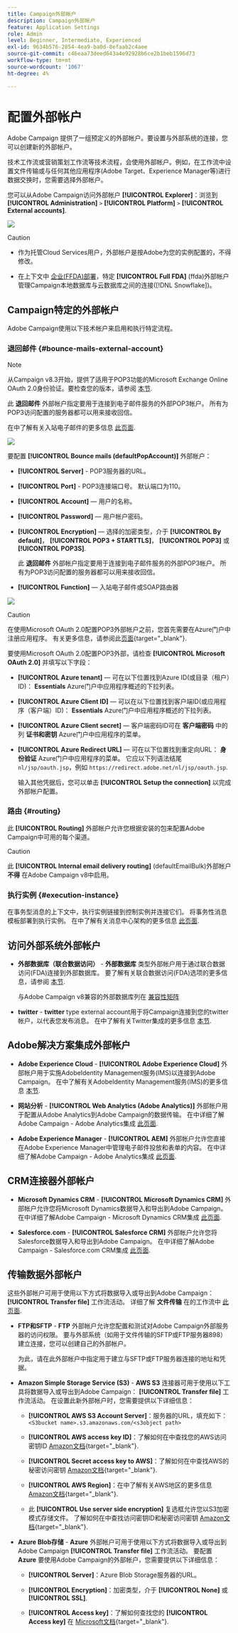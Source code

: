 ```yaml
---
title: Campaign外部帐户
description: Campaign外部帐户
feature: Application Settings
role: Admin
level: Beginner, Intermediate, Experienced
exl-id: 9634b576-2854-4ea9-ba0d-8efaab2c4aee
source-git-commit: c46eaa73deed643a4e92928b6ce2b1beb1596d73
workflow-type: tm+mt
source-wordcount: '1067'
ht-degree: 4%

---
```



# 配置外部帐户

Adobe Campaign 提供了一组预定义的外部帐户。要设置与外部系统的连接，您可以创建新的外部帐户。

技术工作流或营销策划工作流等技术流程，会使用外部帐户。例如，在工作流中设置文件传输或与任何其他应用程序(Adobe Target、Experience Manager等)进行数据交换时，您需要选择外部帐户。

您可以从Adobe Campaign访问外部帐户 **[!UICONTROL Explorer]**：浏览到 **[!UICONTROL Administration]** `>` **[!UICONTROL Platform]** `>` **[!UICONTROL External accounts]**.

![](assets/external-accounts.png)


>[!CAUTION]
>
>* 作为托管Cloud Services用户，外部帐户是按Adobe为您的实例配置的，不得修改。
>
>* 在上下文中 [企业(FFDA)部署](../architecture/enterprise-deployment.md)，特定 **[!UICONTROL Full FDA]** (ffda)外部帐户管理Campaign本地数据库与云数据库之间的连接([!DNL Snowflake])。
>


## Campaign特定的外部帐户

Adobe Campaign使用以下技术帐户来启用和执行特定流程。

### 退回邮件 {#bounce-mails-external-account}

>[!NOTE]
>
>从Campaign v8.3开始，提供了适用于POP3功能的Microsoft Exchange Online OAuth 2.0身份验证。要检查您的版本，请参阅 [本节](../start/compatibility-matrix.md#how-to-check-your-campaign-version-and-buildversion).

此 **退回邮件** 外部帐户指定要用于连接到电子邮件服务的外部POP3帐户。 所有为POP3访问配置的服务器都可以用来接收回信。

在中了解有关入站电子邮件的更多信息 [此页面](https://experienceleague.adobe.com/docs/campaign/automation/workflows/wf-activities/event-activities/inbound-emails.html).

![](assets/bounce_external_1.png)

要配置 **[!UICONTROL Bounce mails (defaultPopAccount)]** 外部帐户：

* **[!UICONTROL Server]** - POP3服务器的URL。

* **[!UICONTROL Port]** - POP3连接端口号。 默认端口为110。

* **[!UICONTROL Account]**  — 用户的名称。

* **[!UICONTROL Password]**  — 用户帐户密码。

* **[!UICONTROL Encryption]**  — 选择的加密类型，介于 **[!UICONTROL By default]**， **[!UICONTROL POP3 + STARTTLS]**， **[!UICONTROL POP3]** 或 **[!UICONTROL POP3S]**.

   此 **退回邮件** 外部帐户指定要用于连接到电子邮件服务的外部POP3帐户。 所有为POP3访问配置的服务器都可以用来接收回信。

* **[!UICONTROL Function]**  — 入站电子邮件或SOAP路由器

![](assets/bounce_external_2.png)

>[!CAUTION]
>
>在使用Microsoft OAuth 2.0配置POP3外部帐户之前，您首先需要在Azure门户中注册应用程序。 有关更多信息，请参阅此[页面](https://docs.microsoft.com/en-us/azure/active-directory/develop/quickstart-register-app){target="_blank"}.

要使用Microsoft OAuth 2.0配置POP3外部，请检查 **[!UICONTROL Microsoft OAuth 2.0]** 并填写以下字段：

* **[!UICONTROL Azure tenant]**  — 可在以下位置找到Azure ID(或目录（租户）ID)： **Essentials** Azure门户中应用程序概述的下拉列表。

* **[!UICONTROL Azure Client ID]**  — 可以在以下位置找到客户端ID(或应用程序（客户端）ID)： **Essentials** Azure门户中应用程序概述的下拉列表。

* **[!UICONTROL Azure Client secret]**  — 客户端密码ID可在 **客户端密码** 中的列 **证书和密钥** Azure门户中应用程序的菜单。

* **[!UICONTROL Azure Redirect URL]**  — 可在以下位置找到重定向URL： **身份验证** Azure门户中应用程序的菜单。 它应以下列语法结尾 `nl/jsp/oauth.jsp`，例如 `https://redirect.adobe.net/nl/jsp/oauth.jsp`.

   输入其他凭据后，您可以单击 **[!UICONTROL Setup the connection]** 以完成外部帐户配置。

### 路由 {#routing}

此 **[!UICONTROL Routing]** 外部帐户允许您根据安装的包来配置Adobe Campaign中可用的每个渠道。

>[!CAUTION]
>
>此 **[!UICONTROL Internal email delivery routing]** (defaultEmailBulk)外部帐户 **不得** 在Adobe Campaign v8中启用。

### 执行实例 {#execution-instance}

在事务型消息的上下文中，执行实例链接到控制实例并连接它们。 将事务性消息模板部署到执行实例。 在中了解有关消息中心架构的更多信息 [此页面](../architecture/architecture.md#transac-msg-archi).

## 访问外部系统外部帐户

* **外部数据库（联合数据访问）** - **外部数据库** 类型外部帐户用于通过联合数据访问(FDA)连接到外部数据库。 要了解有关联合数据访问(FDA)选项的更多信息，请参阅 [本节](../connect/fda.md).

   与Adobe Campaign v8兼容的外部数据库列在 [兼容性矩阵](../start/compatibility-matrix.md)

* **twitter** - **twitter** type external account用于将Campaign连接到您的twitter帐户，以代表您发布消息。 在中了解有关Twitter集成的更多信息 [本节](../connect/ac-tw.md).

## Adobe解决方案集成外部帐户

* **Adobe Experience Cloud** - **[!UICONTROL Adobe Experience Cloud]** 外部帐户用于实施AdobeIdentity Management服务(IMS)以连接到Adobe Campaign。 在中了解有关AdobeIdentity Management服务(IMS)的更多信息 [本节](../start/connect.md#logon-to-ac).

* **网站分析** - **[!UICONTROL Web Analytics (Adobe Analytics)]** 外部帐户用于配置从Adobe Analytics到Adobe Campaign的数据传输。 在中详细了解Adobe Campaign - Adobe Analytics集成 [此页面](../connect/ac-aa.md).

* **Adobe Experience Manager** - **[!UICONTROL AEM]** 外部帐户允许您直接在Adobe Experience Manager中管理电子邮件投放和表单的内容。 在中详细了解Adobe Campaign - Adobe Analytics集成 [此页面](../connect/ac-aem.md).


## CRM连接器外部帐户

* **Microsoft Dynamics CRM** - **[!UICONTROL Microsoft Dynamics CRM]** 外部帐户允许您将Microsoft Dynamics数据导入和导出到Adobe Campaign。 在中详细了解Adobe Campaign - Microsoft Dynamics CRM集成 [此页面](../connect/ac-ms-dyn.md).

* **Salesforce.com** - **[!UICONTROL Salesforce CRM]** 外部帐户允许您将Salesforce数据导入和导出到Adobe Campaign。 在中详细了解Adobe Campaign - Salesforce.com CRM集成 [此页面](../connect/ac-sfdc.md).

## 传输数据外部帐户

这些外部帐户可用于使用以下方式将数据导入或导出到Adobe Campaign： **[!UICONTROL Transfer file]** 工作流活动。 详细了解 **文件传输** 在的工作流中 [此页面](https://experienceleague.adobe.com/docs/campaign/automation/workflows/wf-activities/event-activities/file-transfer.html).

* **FTP和SFTP** - **FTP** 外部帐户允许您配置和测试对Adobe Campaign外部服务器的访问权限。 要与外部系统（如用于文件传输的SFTP或FTP服务器898）建立连接，您可以创建自己的外部帐户。

   为此，请在此外部帐户中指定用于建立与SFTP或FTP服务器连接的地址和凭据。

* **Amazon Simple Storage Service (S3)** - **AWS S3** 连接器可用于使用以下工具将数据导入或导出到Adobe Campaign： **[!UICONTROL Transfer file]** 工作流活动。 在设置此新外部帐户时，您需要提供以下详细信息：

   * **[!UICONTROL AWS S3 Account Server]**：服务器的URL，填充如下：   `<S3bucket name>.s3.amazonaws.com/<s3object path>`

   * **[!UICONTROL AWS access key ID]**：了解如何在中查找您的AWS访问密钥ID [Amazon文档](https://docs.aws.amazon.com/general/latest/gr/aws-sec-cred-types.html#access-keys-and-secret-access-keys){target="_blank"}.

   * **[!UICONTROL Secret access key to AWS]**：了解如何在中查找AWS的秘密访问密钥 [Amazon文档](https://aws.amazon.com/fr/blogs/security/wheres-my-secret-access-key/){target="_blank"}.

   * **[!UICONTROL AWS Region]**：在中了解有关AWS地区的更多信息 [Amazon文档](https://aws.amazon.com/about-aws/global-infrastructure/regions_az/){target="_blank"}.

   * 此 **[!UICONTROL Use server side encryption]** 复选框允许您以S3加密模式存储文件。 了解如何在中查找访问密钥ID和秘密访问密钥 [Amazon文档](https://docs.aws.amazon.com/general/latest/gr/aws-sec-cred-types.html#access-keys-and-secret-access-keys){target="_blank"}.

* **Azure Blob存储** - **Azure** 外部帐户可用于使用以下方式将数据导入或导出到Adobe Campaign **[!UICONTROL Transfer file]** 工作流活动。 要配置 **Azure** 要使用Adobe Campaign的外部帐户，您需要提供以下详细信息：

   * **[!UICONTROL Server]**：Azure Blob Storage服务器的URL。

   * **[!UICONTROL Encryption]**：加密类型，介于 **[!UICONTROL None]** 或 **[!UICONTROL SSL]**.

   * **[!UICONTROL Access key]**：了解如何查找您的 **[!UICONTROL Access key]** 在 [Microsoft文档](https://docs.microsoft.com/en-us/azure/storage/common/storage-account-keys-manage?tabs=azure-portal){target="_blank"}.
